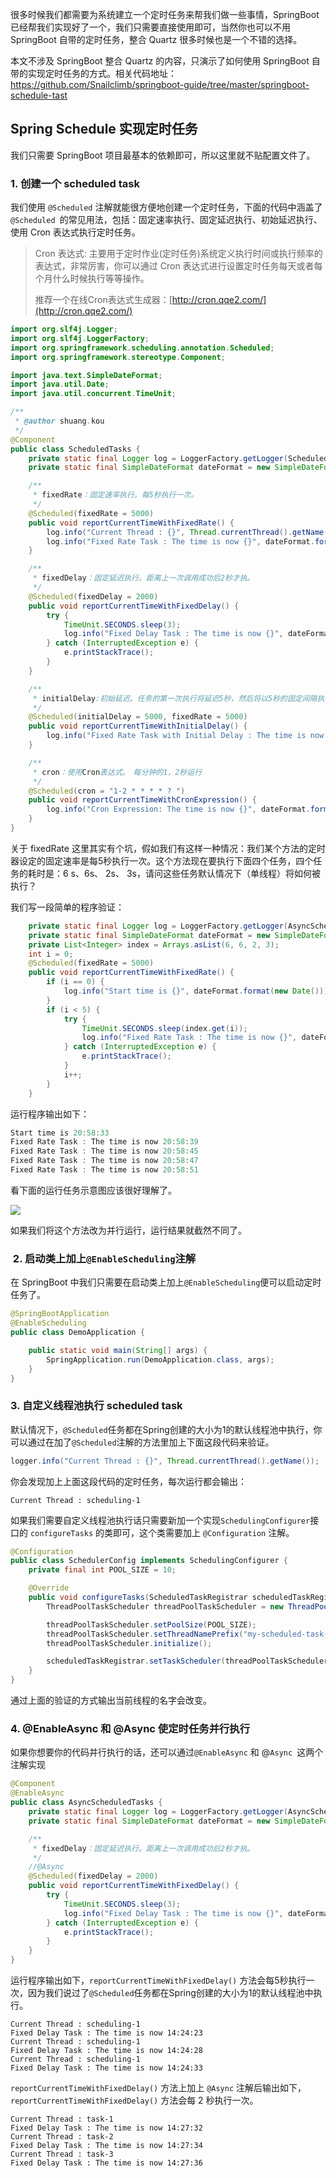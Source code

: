 很多时候我们都需要为系统建立一个定时任务来帮我们做一些事情，SpringBoot 已经帮我们实现好了一个，我们只需要直接使用即可，当然你也可以不用   SpringBoot 自带的定时任务，整合 Quartz 很多时候也是一个不错的选择。

本文不涉及 SpringBoot 整合 Quartz 的内容，只演示了如何使用 SpringBoot 自带的实现定时任务的方式。相关代码地址：https://github.com/Snailclimb/springboot-guide/tree/master/springboot-schedule-tast

## Spring Schedule 实现定时任务

我们只需要 SpringBoot 项目最基本的依赖即可，所以这里就不贴配置文件了。

### 1. 创建一个 scheduled task

我们使用 `@Scheduled` 注解就能很方便地创建一个定时任务，下面的代码中涵盖了 `@Scheduled `的常见用法，包括：固定速率执行、固定延迟执行、初始延迟执行、使用 Cron 表达式执行定时任务。

>  Cron 表达式:  主要用于定时作业(定时任务)系统定义执行时间或执行频率的表达式，非常厉害，你可以通过 Cron 表达式进行设置定时任务每天或者每个月什么时候执行等等操作。
>
> 推荐一个在线Cron表达式生成器：[http://cron.qqe2.com/](http://cron.qqe2.com/)

```java
import org.slf4j.Logger;
import org.slf4j.LoggerFactory;
import org.springframework.scheduling.annotation.Scheduled;
import org.springframework.stereotype.Component;

import java.text.SimpleDateFormat;
import java.util.Date;
import java.util.concurrent.TimeUnit;

/**
 * @author shuang.kou
 */
@Component
public class ScheduledTasks {
    private static final Logger log = LoggerFactory.getLogger(ScheduledTasks.class);
    private static final SimpleDateFormat dateFormat = new SimpleDateFormat("HH:mm:ss");

    /**
     * fixedRate：固定速率执行。每5秒执行一次。
     */
    @Scheduled(fixedRate = 5000)
    public void reportCurrentTimeWithFixedRate() {
        log.info("Current Thread : {}", Thread.currentThread().getName());
        log.info("Fixed Rate Task : The time is now {}", dateFormat.format(new Date()));
    }

    /**
     * fixedDelay：固定延迟执行。距离上一次调用成功后2秒才执。
     */
    @Scheduled(fixedDelay = 2000)
    public void reportCurrentTimeWithFixedDelay() {
        try {
            TimeUnit.SECONDS.sleep(3);
            log.info("Fixed Delay Task : The time is now {}", dateFormat.format(new Date()));
        } catch (InterruptedException e) {
            e.printStackTrace();
        }
    }

    /**
     * initialDelay:初始延迟。任务的第一次执行将延迟5秒，然后将以5秒的固定间隔执行。
     */
    @Scheduled(initialDelay = 5000, fixedRate = 5000)
    public void reportCurrentTimeWithInitialDelay() {
        log.info("Fixed Rate Task with Initial Delay : The time is now {}", dateFormat.format(new Date()));
    }

    /**
     * cron：使用Cron表达式。　每分钟的1，2秒运行
     */
    @Scheduled(cron = "1-2 * * * * ? ")
    public void reportCurrentTimeWithCronExpression() {
        log.info("Cron Expression: The time is now {}", dateFormat.format(new Date()));
    }
}

```

关于 fixedRate 这里其实有个坑，假如我们有这样一种情况：我们某个方法的定时器设定的固定速率是每5秒执行一次。这个方法现在要执行下面四个任务，四个任务的耗时是：6 s、6s、 2s、 3s，请问这些任务默认情况下（单线程）将如何被执行？

我们写一段简单的程序验证：

```java
    private static final Logger log = LoggerFactory.getLogger(AsyncScheduledTasks.class);
    private static final SimpleDateFormat dateFormat = new SimpleDateFormat("HH:mm:ss");
    private List<Integer> index = Arrays.asList(6, 6, 2, 3);
    int i = 0;
    @Scheduled(fixedRate = 5000)
    public void reportCurrentTimeWithFixedRate() {
        if (i == 0) {
            log.info("Start time is {}", dateFormat.format(new Date()));
        }
        if (i < 5) {
            try {
                TimeUnit.SECONDS.sleep(index.get(i));
                log.info("Fixed Rate Task : The time is now {}", dateFormat.format(new Date()));
            } catch (InterruptedException e) {
                e.printStackTrace();
            }
            i++;
        }
    }
```

运行程序输出如下：

```java
Start time is 20:58:33
Fixed Rate Task : The time is now 20:58:39
Fixed Rate Task : The time is now 20:58:45
Fixed Rate Task : The time is now 20:58:47
Fixed Rate Task : The time is now 20:58:51
```

 看下面的运行任务示意图应该很好理解了。

![](https://my-blog-to-use.oss-cn-beijing.aliyuncs.com/2019-7/fixdrate-single-thread.png)

如果我们将这个方法改为并行运行，运行结果就截然不同了。

###  2. 启动类上加上`@EnableScheduling`注解

在 SpringBoot 中我们只需要在启动类上加上`@EnableScheduling`便可以启动定时任务了。

```java
@SpringBootApplication
@EnableScheduling
public class DemoApplication {

    public static void main(String[] args) {
        SpringApplication.run(DemoApplication.class, args);
    }
}
```

### 3. 自定义线程池执行 scheduled task

默认情况下，`@Scheduled`任务都在Spring创建的大小为1的默认线程池中执行，你可以通过在加了`@Scheduled`注解的方法里加上下面这段代码来验证。

```java
logger.info("Current Thread : {}", Thread.currentThread().getName());
```

你会发现加上上面这段代码的定时任务，每次运行都会输出：

```
Current Thread : scheduling-1
```

如果我们需要自定义线程池执行话只需要新加一个实现`SchedulingConfigurer`接口的 `configureTasks` 的类即可，这个类需要加上 `@Configuration` 注解。

```java
@Configuration
public class SchedulerConfig implements SchedulingConfigurer {
    private final int POOL_SIZE = 10;

    @Override
    public void configureTasks(ScheduledTaskRegistrar scheduledTaskRegistrar) {
        ThreadPoolTaskScheduler threadPoolTaskScheduler = new ThreadPoolTaskScheduler();

        threadPoolTaskScheduler.setPoolSize(POOL_SIZE);
        threadPoolTaskScheduler.setThreadNamePrefix("my-scheduled-task-pool-");
        threadPoolTaskScheduler.initialize();

        scheduledTaskRegistrar.setTaskScheduler(threadPoolTaskScheduler);
    }
}
```

通过上面的验证的方式输出当前线程的名字会改变。

### 4. @EnableAsync 和 @Async  使定时任务并行执行

如果你想要你的代码并行执行的话，还可以通过`@EnableAsync` 和 @`Async `这两个注解实现

```java
@Component
@EnableAsync
public class AsyncScheduledTasks {
    private static final Logger log = LoggerFactory.getLogger(AsyncScheduledTasks.class);
    private static final SimpleDateFormat dateFormat = new SimpleDateFormat("HH:mm:ss");

    /**
     * fixedDelay：固定延迟执行。距离上一次调用成功后2秒才执。
     */
    //@Async
    @Scheduled(fixedDelay = 2000)
    public void reportCurrentTimeWithFixedDelay() {
        try {
            TimeUnit.SECONDS.sleep(3);
            log.info("Fixed Delay Task : The time is now {}", dateFormat.format(new Date()));
        } catch (InterruptedException e) {
            e.printStackTrace();
        }
    }
}
```

运行程序输出如下，`reportCurrentTimeWithFixedDelay()`  方法会每5秒执行一次，因为我们说过了`@Scheduled`任务都在Spring创建的大小为1的默认线程池中执行。

```
Current Thread : scheduling-1
Fixed Delay Task : The time is now 14:24:23
Current Thread : scheduling-1
Fixed Delay Task : The time is now 14:24:28
Current Thread : scheduling-1
Fixed Delay Task : The time is now 14:24:33
```

`reportCurrentTimeWithFixedDelay()` 方法上加上 `@Async`   注解后输出如下，`reportCurrentTimeWithFixedDelay()`  方法会每 2 秒执行一次。

```
Current Thread : task-1
Fixed Delay Task : The time is now 14:27:32
Current Thread : task-2
Fixed Delay Task : The time is now 14:27:34
Current Thread : task-3
Fixed Delay Task : The time is now 14:27:36
```

